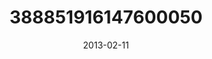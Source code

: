 ---
title: "388851916147600050"
cover: "2013-02-11 20.26.22 388851916147600050_46248401"
photo: "2013-02-11 20.26.22 388851916147600050_46248401"
date: "2013-02-11"
type: "photo"
---